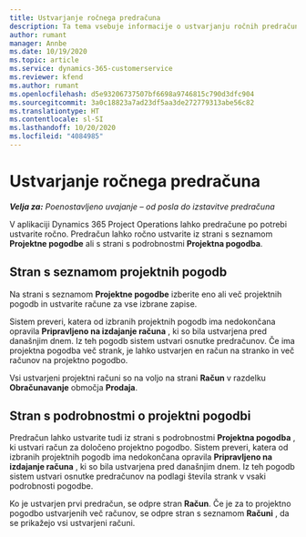 ```yaml
---
title: Ustvarjanje ročnega predračuna
description: Ta tema vsebuje informacije o ustvarjanju ročnih predračunov v aplikaciji Project Operations.
author: rumant
manager: Annbe
ms.date: 10/19/2020
ms.topic: article
ms.service: dynamics-365-customerservice
ms.reviewer: kfend
ms.author: rumant
ms.openlocfilehash: d5e93206737507bf6698a9746815c790d3dfc904
ms.sourcegitcommit: 3a0c18823a7ad23df5aa3de272779313abe56c82
ms.translationtype: HT
ms.contentlocale: sl-SI
ms.lasthandoff: 10/20/2020
ms.locfileid: "4084985"
---
```

# <a name="creating-a-manual-proforma-invoice"></a>Ustvarjanje ročnega predračuna

_**Velja za:** Poenostavljeno uvajanje – od posla do izstavitve predračuna_

V aplikaciji Dynamics 365 Project Operations lahko predračune po potrebi ustvarite ročno. Predračun lahko ročno ustvarite iz strani s seznamom **Projektne pogodbe** ali s strani s podrobnostmi **Projektna pogodba**.

##  <a name="project-contracts-list-page"></a>Stran s seznamom projektnih pogodb

Na strani s seznamom **Projektne pogodbe** izberite eno ali več projektnih pogodb in ustvarite račune za vse izbrane zapise.

Sistem preveri, katera od izbranih projektnih pogodb ima nedokončana opravila **Pripravljeno na izdajanje računa** , ki so bila ustvarjena pred današnjim dnem. Iz teh pogodb sistem ustvari osnutke predračunov. Če ima projektna pogodba več strank, je lahko ustvarjen en račun na stranko in več računov na projektno pogodbo.

Vsi ustvarjeni projektni računi so na voljo na strani **Račun** v razdelku **Obračunavanje** območja **Prodaja**.

## <a name="project-contract-details-page"></a>Stran s podrobnostmi o projektni pogodbi

Predračun lahko ustvarite tudi iz strani s podrobnostmi **Projektna pogodba** , ki ustvari račun za določeno projektno pogodbo. Sistem preveri, katera od izbranih projektnih pogodb ima nedokončana opravila **Pripravljeno na izdajanje računa** , ki so bila ustvarjena pred današnjim dnem. Iz teh pogodb sistem ustvari osnutke predračunov na podlagi števila strank v vsaki podrobnosti pogodbe.

Ko je ustvarjen prvi predračun, se odpre stran **Račun**. Če je za to projektno pogodbo ustvarjenih več računov, se odpre stran s seznamom **Računi** , da se prikažejo vsi ustvarjeni računi.
